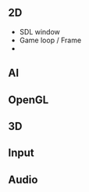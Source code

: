 
## 2D
- SDL window
- Game loop / Frame
- 


## AI



## OpenGL




## 3D



## Input


## Audio




